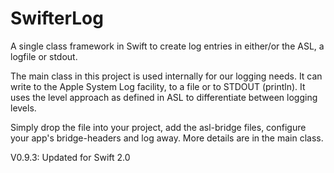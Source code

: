 # SwifterLog
A single class framework in Swift to create log entries in either/or the ASL, a logfile or stdout.

The main class in this project is used internally for our logging needs. It can write to the Apple System Log facility, to a file or to STDOUT (println).
It uses the level approach as defined in ASL to differentiate between logging levels.

Simply drop the file into your project, add the asl-bridge files, configure your app's bridge-headers and log away. More details are in the main class.

V0.9.3: Updated for Swift 2.0
